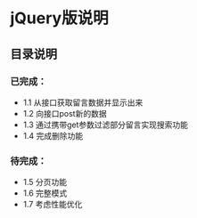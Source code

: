 # jQuery版说明

## 目录说明

### 已完成：

- 1.1 从接口获取留言数据并显示出来
- 1.2 向接口post新的数据
- 1.3 通过携带get参数过滤部分留言实现搜索功能
- 1.4 完成删除功能

### 待完成：

- 1.5 分页功能
- 1.6 完整模式
- 1.7 考虑性能优化
